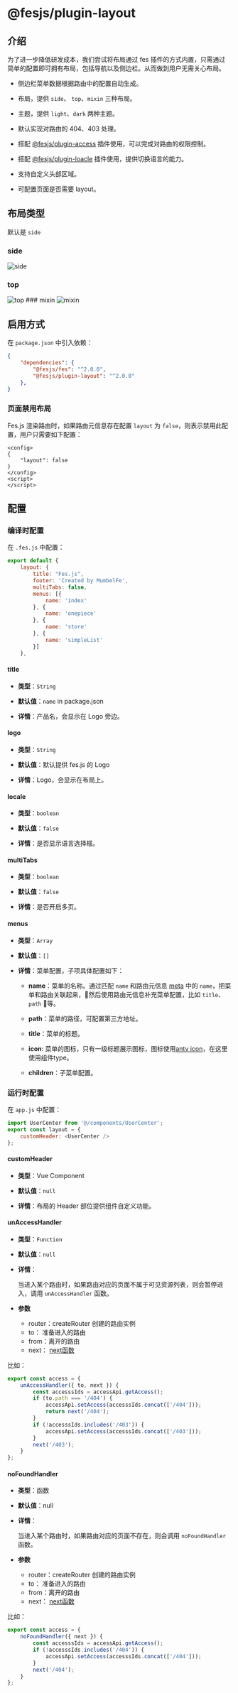 # @fesjs/plugin-layout

## 介绍
为了进一步降低研发成本，我们尝试将布局通过 fes 插件的方式内置，只需通过简单的配置即可拥有布局，包括导航以及侧边栏。从而做到用户无需关心布局。
- 侧边栏菜单数据根据路由中的配置自动生成。
- 布局，提供 `side`、 `top`、`mixin` 三种布局。
- 主题，提供 `light`、`dark` 两种主题。
- 默认实现对路由的 404、403 处理。
- 搭配 [@fesjs/plugin-access](./access.html) 插件使用，可以完成对路由的权限控制。
- 搭配 [@fesjs/plugin-loacle](./locale.html) 插件使用，提供切换语言的能力。
- 支持自定义头部区域。
  
- 可配置页面是否需要 layout。

## 布局类型
默认是 `side`

### side
<!-- ![side](/side.png) -->
<img :src="$withBase('side.png')" alt="side">

### top
<!-- ![top](/top.png) -->
<img :src="$withBase('top.png')" alt="top">
### mixin
<!-- ![mixin](/mixin.png) -->
<img :src="$withBase('mixin.png')" alt="mixin">

## 启用方式
在 `package.json` 中引入依赖：
```json
{
    "dependencies": {
        "@fesjs/fes": "^2.0.0",
        "@fesjs/plugin-layout": "^2.0.0"
    },
}
```

### 页面禁用布局
Fes.js 渲染路由时，如果路由元信息存在配置 `layout` 为 `false`，则表示禁用此配置，用户只需要如下配置：
```vue
<config>
{
    "layout": false
}
</config>
<script>
</script>
```

## 配置

### 编译时配置
在 `.fes.js` 中配置：
```js
export default {
    layout: {
        title: "Fes.js",
        footer: 'Created by MumbelFe',
        multiTabs: false,
        menus: [{
            name: 'index'
        }, {
            name: 'onepiece'
        }, {
            name: 'store'
        }, {
            name: 'simpleList'
        }]
    },
```

#### title
- **类型**：`String`
  
- **默认值**：`name` in package.json

- **详情**：产品名，会显示在 Logo 旁边。   

#### logo
- **类型**：`String`
  
- **默认值**：默认提供 fes.js 的 Logo

- **详情**：Logo，会显示在布局上。

#### locale
- **类型**：`boolean`
  
- **默认值**：`false`

- **详情**：是否显示语言选择框。

#### multiTabs
- **类型**：`boolean`
  
- **默认值**：`false`

- **详情**：是否开启多页。

#### menus
- **类型**：`Array`
  
- **默认值**：`[]`

- **详情**：菜单配置，子项具体配置如下：
  
  - **name**：菜单的名称。通过匹配 `name` 和路由元信息 [meta](http://localhost:8080/zh/guide/route.html#%E6%89%A9%E5%B1%95%E8%B7%AF%E7%94%B1%E5%85%83%E4%BF%A1%E6%81%AF) 中的 `name`，把菜单和路由关联起来，然后使用路由元信息补充菜单配置，比如 `title`、`path` 等。
  
  - **path**：菜单的路径，可配置第三方地址。
  
  - **title**：菜单的标题。

  - **icon**: 菜单的图标，只有一级标题展示图标，图标使用[antv icon](https://www.antdv.com/components/icon-cn/)，在这里使用组件type。
  
  - **children**：子菜单配置。
  
  
### 运行时配置
在 `app.js` 中配置：
```js
import UserCenter from '@/components/UserCenter';
export const layout = {
    customHeader: <UserCenter />
};

```
#### customHeader
- **类型**：Vue Component
  
- **默认值**：`null`

- **详情**：布局的 Header 部位提供组件自定义功能。

#### unAccessHandler
- **类型**：`Function`
  
- **默认值**：`null`

- **详情**：     
  
  当进入某个路由时，如果路由对应的页面不属于可见资源列表，则会暂停进入，调用 `unAccessHandler` 函数。
- **参数**
  - router：createRouter 创建的路由实例
  - to： 准备进入的路由
  - from：离开的路由
  - next： [next函数](https://next.router.vuejs.org/zh/guide/advanced/navigation-guards.html#%E5%8F%AF%E9%80%89%E7%9A%84%E7%AC%AC%E4%B8%89%E4%B8%AA%E5%8F%82%E6%95%B0-next)

比如：
```js
export const access = {
    unAccessHandler({ to, next }) {
        const accesssIds = accessApi.getAccess();
        if (to.path === '/404') {
            accessApi.setAccess(accesssIds.concat(['/404']));
            return next('/404');
        }
        if (!accesssIds.includes('/403')) {
            accessApi.setAccess(accesssIds.concat(['/403']));
        }
        next('/403');
    }
};

```

#### noFoundHandler
- **类型**：函数
  
- **默认值**：null

- **详情**：     
  
  当进入某个路由时，如果路由对应的页面不存在，则会调用 `noFoundHandler` 函数。
- **参数**
  - router：createRouter 创建的路由实例
  - to： 准备进入的路由
  - from：离开的路由
  - next： [next函数](https://next.router.vuejs.org/zh/guide/advanced/navigation-guards.html#%E5%8F%AF%E9%80%89%E7%9A%84%E7%AC%AC%E4%B8%89%E4%B8%AA%E5%8F%82%E6%95%B0-next)

比如：
```js
export const access = {
    noFoundHandler({ next }) {
        const accesssIds = accessApi.getAccess();
        if (!accesssIds.includes('/404')) {
            accessApi.setAccess(accesssIds.concat(['/404']));
        }
        next('/404');
    }
};

```